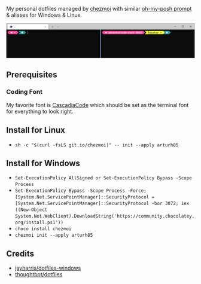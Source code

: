 My personal dotfiles managed by [chezmoi](https://www.chezmoi.io/) with similar [oh-my-posh prompt](https://ohmyposh.dev/docs/linux) & aliases for Windows & Linux.

![Screenshot with Windows Terminal](screenshot.png?raw=true "Screenshot with Windows Terminal")

Prerequisites
-------------

### Coding Font

My favorite font is [CascadiaCode](https://www.nerdfonts.com/font-downloads) which should be set as the terminal font for everything to look right.

Install for Linux
-------------------

- `sh -c "$(curl -fsLS git.io/chezmoi)" -- init --apply arturh85`

Install for Windows
-------------------

- `Set-ExecutionPolicy AllSigned or Set-ExecutionPolicy Bypass -Scope Process`
- `Set-ExecutionPolicy Bypass -Scope Process -Force; [System.Net.ServicePointManager]::SecurityProtocol = [System.Net.ServicePointManager]::SecurityProtocol -bor 3072; iex ((New-Object System.Net.WebClient).DownloadString('https://community.chocolatey.org/install.ps1'))`
- `choco install chezmoi`
- `chezmoi init --apply arturh85`

Credits
-------

- [jayharris/dotfiles-windows](https://github.com/jayharris/dotfiles-windows)
- [thoughtbot/dotfiles](https://github.com/thoughtbot/dotfiles)

